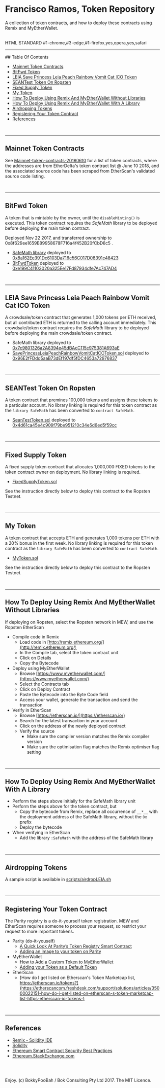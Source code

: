 # Francisco Ramos, Token Repository

A collection of token contracts, and how to deploy these contracts using Remix and MyEtherWallet.

<br />HTML STANDARD #1-chrome,#3-edge,#1-firefox,yes,opera,yes,safari

<hr />
<p />
## Table Of Contents
  
* [Mainnet Token Contracts](#mainnet-token-contracts)
* [BitFwd Token](#bitfwd-token)
* [LEIA Save Princess Leia Peach Rainbow Vomit Cat ICO Token](#leia-save-princess-leia-peach-rainbow-vomit-cat-ico-token)
* [SEANTest Token On Ropsten](#seantest-token-on-ropsten)
* [Fixed Supply Token](#fixed-supply-token)
* [My Token](#my-token)
* [How To Deploy Using Remix And MyEtherWallet Without Libraries](#how-to-deploy-using-remix-and-myetherwallet-without-libraries)
* [How To Deploy Using Remix And MyEtherWallet With A Library](#how-to-deploy-using-remix-and-myetherwallet-with-library)
* [Airdropping Tokens](#airdropping-tokens)
* [Registering Your Token Contract](#registering-your-token-contract)
* [References](#references)

<br />

<hr />

## Mainnet Token Contracts

See [Mainnet-token-contracts-20180610](Mainnet-token-contracts-20180610) for a list of token contracts, where the addresses are from EtherDelta's token contract list @ June 10 2018, and the associated source code has been scraped from EtherScan's validated source code listing.

<br />

<hr />

## BitFwd Token

A token that is mintable by the owner, until the `disableMinting()` is executed. This token contract requires the *SafeMath* library
to be deployed before deploying the main token contract.

Deployed Nov 22 2017, and transferred ownership to 0x8f629ee1659E89958678F716a4f452B20fCbD8c5 .

* [SafeMath library](contracts/SafeMath.sol) deployed to [0x8a162Ee391Dc6103Da716c56C017D08391c48423](https://etherscan.io/address/0x8a162Ee391Dc6103Da716c56C017D08391c48423#code)
* [BitFwdToken](contracts/BitFwdToken.sol) deployed to [0xe199C41103020a325Ee17Fd87934dfe7Ac747AD4](https://etherscan.io/address/0xe199C41103020a325Ee17Fd87934dfe7Ac747AD4#code)

<br />

<hr />

## LEIA Save Princess Leia Peach Rainbow Vomit Cat ICO Token

A crowdsale/token contract that generates 1,000 tokens per ETH received, but all contributed ETH is returned to the calling account immediately.
This crowdsale/token contract requires the *SafeMath* library to be deployed before deploying the main crowdsale/token contract.

* SafeMath library deployed to [0x7c9801326a2A8394e45dBAcC115c975381A693aE](https://etherscan.io/address/0x7c9801326a2A8394e45dBAcC115c975381A693aE)
* [SavePrincessLeiaPeachRainbowVomitCatICOToken.sol](contracts/SavePrincessLeiaPeachRainbowVomitCatICOToken.sol) deployed to [0x96E2fFDdd5aaB73dEf197df5fDC4653a72976837](https://etherscan.io/address/0x96E2fFDdd5aaB73dEf197df5fDC4653a72976837)

<br />

<hr />

## SEANTest Token On Ropsten

A token contract that premines 100,000 tokens and assigns these tokens to a particular account. No library linking is required
for this token contract as the `library SafeMath` has been converted to `contract SafeMath`.

* [SeanTestToken.sol](contracts/SeanTestToken.sol) deployed to [0x4d61ca45e4c909f79be951210c34e5d6ed5f59cc](https://ropsten.etherscan.io/address/0x4d61ca45e4c909f79be951210c34e5d6ed5f59cc)

<br />

<hr />

## Fixed Supply Token

A fixed supply token contract that allocates 1,000,000 FIXED tokens to the token contract owner on deployment. No library linking is required.

* [FixedSupplyToken.sol](contracts/FixedSupplyToken.sol)

See the instruction directly below to deploy this contract to the Ropsten Testnet.

<br />

<hr />

## My Token

A token contract that accepts ETH and generates 1,000 tokens per ETH with a 20% bonus in the first week. No library linking is required
for this token contract as the `library SafeMath` has been converted to `contract SafeMath`.

* [MyToken.sol](contracts/MyToken.sol)

See the instruction directly below to deploy this contract to the Ropsten Testnet.

<br />

<hr />

## How To Deploy Using Remix And MyEtherWallet Without Libraries

If deploying on Ropsten, select the Ropsten network in MEW, and use the Ropsten EtherScan

* Compile code in Remix
  * Load code in [http://remix.ethereum.org/](http://remix.ethereum.org/)
  * In the Compile tab, select the token contract unit
  * Click on Details
  * Copy the Bytecode
* Deploy using MyEtherWallet
  * Browse [https://www.myetherwallet.com/](https://www.myetherwallet.com/)
  * Select the Contracts tab
  * Click on Deploy Contract
  * Paste the Bytecode into the Byte Code field
  * Access your wallet, generate the transaction and send the transaction
* Verify in EtherScan
  * Browse [https://etherscan.io/](https://etherscan.io/)
  * Search for the latest transaction in your account
  * Click on the address of the newly deployed contract
  * Verify the source
    * Make sure the compiler version matches the Remix compiler version
    * Make sure the optimisation flag matches the Remix optimiser flag setting

<br />

<hr />

## How To Deploy Using Remix And MyEtherWallet With A Library

* Perform the steps above initially for the SafeMath library unit
* Perform the steps above for the token contract, but
  * Copy the bytecode from Remix, replace all occurrence of `__*__` with the deployment address of the SafeMath library, without the `0x` prefix
  * Deploy the bytecode
* When verifying in EtherScan
  * Add the library `:SafeMath` with the address of the SafeMath library

<br />

<hr />

## Airdropping Tokens

A sample script is available in [scripts/airdropLEIA.sh](scripts/airdropLEIA.sh)

<br />

<hr />

## Registering Your Token Contract

The Parity registry is a do-it-yourself token registration. MEW and EtherScan requires someone to process your request, so restrict your
request to more important tokens.

* Parity (do-it-youself)
  * [A Quick Look At Parity’s Token Registry Smart Contract](https://www.bokconsulting.com.au/blog/a-quick-look-at-paritys-token-registry-smart-contract/)
  * [Adding an image to your token on Parity](https://medium.com/@Dave_Appleton/adding-an-image-to-your-token-on-parity-516fc8b51cab)
* MyEtherWallet
  * [How to Add a Custom Token to MyEtherWallet](https://myetherwallet.github.io/knowledge-base/send/adding-new-token-and-sending-custom-tokens.html)
  * [Adding your Token as a Default Token](https://myetherwallet.github.io/knowledge-base/tokens/token-creators-add-your-token-to-myetherwallet.html)
* EtherScan
  * [How do I get listed on Etherscan's Token Marketcap list, https://etherscan.io/tokens?](https://etherscancom.freshdesk.com/support/solutions/articles/35000022151-how-do-i-get-listed-on-etherscan-s-token-marketcap-list-https-etherscan-io-tokens-)

<br />

<hr />

## References

* [Remix - Solidity IDE](http://remix.readthedocs.io/en/latest/)
* [Solidity](http://solidity.readthedocs.io/en/latest/)
* [Ethereum Smart Contract Security Best Practices](https://consensys.github.io/smart-contract-best-practices/)
* [Ethereum.StackExchange.com](https://ethereum.stackexchange.com/)

<br />

<br />

Enjoy. (c) BokkyPooBah / Bok Consulting Pty Ltd 2017. The MIT Licence.
